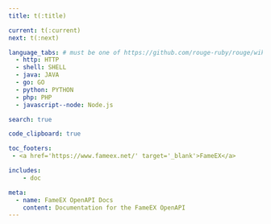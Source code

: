 ```yaml
---
title: t(:title)

current: t(:current)
next: t(:next)

language_tabs: # must be one of https://github.com/rouge-ruby/rouge/wiki/List-of-supported-languages-and-lexers
  - http: HTTP
  - shell: SHELL
  - java: JAVA
  - go: GO
  - python: PYTHON
  - php: PHP
  - javascript--node: Node.js

search: true

code_clipboard: true

toc_footers:
 - <a href='https://www.fameex.net/' target='_blank'>FameEX</a>

includes:
    - doc

meta:
  - name: FameEX OpenAPI Docs
    content: Documentation for the FameEX OpenAPI
---
```

